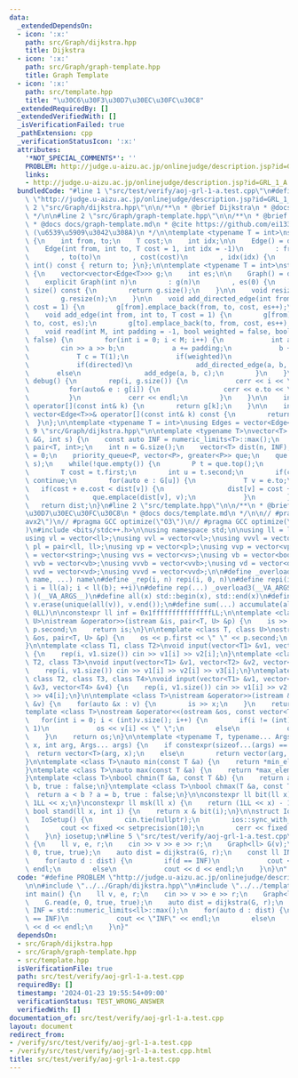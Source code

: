 ```yaml
---
data:
  _extendedDependsOn:
  - icon: ':x:'
    path: src/Graph/dijkstra.hpp
    title: Dijkstra
  - icon: ':x:'
    path: src/Graph/graph-template.hpp
    title: Graph Template
  - icon: ':x:'
    path: src/template.hpp
    title: "\u30C6\u30F3\u30D7\u30EC\u30FC\u30C8"
  _extendedRequiredBy: []
  _extendedVerifiedWith: []
  _isVerificationFailed: true
  _pathExtension: cpp
  _verificationStatusIcon: ':x:'
  attributes:
    '*NOT_SPECIAL_COMMENTS*': ''
    PROBLEM: http://judge.u-aizu.ac.jp/onlinejudge/description.jsp?id=GRL_1_A
    links:
    - http://judge.u-aizu.ac.jp/onlinejudge/description.jsp?id=GRL_1_A
  bundledCode: "#line 1 \"src/test/verify/aoj-grl-1-a.test.cpp\"\n#define PROBLEM\
    \ \"http://judge.u-aizu.ac.jp/onlinejudge/description.jsp?id=GRL_1_A\"\n\n#line\
    \ 2 \"src/Graph/dijkstra.hpp\"\n\n/**\n * @brief Dijkstra\n * @docs docs/dijkstra.md\n\
    \ */\n\n#line 2 \"src/Graph/graph-template.hpp\"\n\n/**\n * @brief Graph Template\n\
    \ * @docs docs/graph-template.md\n * @cite https://github.com/ei1333/library/blob/master/graph/graph-template.hpp\
    \ (\u6539\u5909\u3042\u308A)\n */\n\ntemplate <typename T = int>\nstruct Edge\
    \ {\n    int from, to;\n    T cost;\n    int idx;\n\n    Edge() = default;\n\n\
    \    Edge(int from, int to, T cost = 1, int idx = -1)\n        : from(from)\n\
    \        , to(to)\n        , cost(cost)\n        , idx(idx) {\n    }\n\n    operator\
    \ int() const { return to; }\n};\n\ntemplate <typename T = int>\nstruct Graph\
    \ {\n    vector<vector<Edge<T>>> g;\n    int es;\n\n    Graph() = default;\n\n\
    \    explicit Graph(int n)\n        : g(n)\n        , es(0) {\n    }\n\n    size_t\
    \ size() const {\n        return g.size();\n    }\n\n    void resize(int n) {\n\
    \        g.resize(n);\n    }\n\n    void add_directed_edge(int from, int to, T\
    \ cost = 1) {\n        g[from].emplace_back(from, to, cost, es++);\n    }\n\n\
    \    void add_edge(int from, int to, T cost = 1) {\n        g[from].emplace_back(from,\
    \ to, cost, es);\n        g[to].emplace_back(to, from, cost, es++);\n    }\n\n\
    \    void read(int M, int padding = -1, bool weighted = false, bool directed =\
    \ false) {\n        for(int i = 0; i < M; i++) {\n            int a, b;\n    \
    \        cin >> a >> b;\n            a += padding;\n            b += padding;\n\
    \            T c = T(1);\n            if(weighted)\n                cin >> c;\n\
    \            if(directed)\n                add_directed_edge(a, b, c);\n     \
    \       else\n                add_edge(a, b, c);\n        }\n    }\n\n    void\
    \ debug() {\n        rep(i, g.size()) {\n            cerr << i << \": \";\n  \
    \          for(auto& e : g[i]) {\n                cerr << e.to << \", \";\n  \
    \          }\n            cerr << endl;\n        }\n    }\n\n    inline vector<Edge<T>>&\
    \ operator[](const int& k) {\n        return g[k];\n    }\n\n    inline const\
    \ vector<Edge<T>>& operator[](const int& k) const {\n        return g[k];\n  \
    \  }\n};\n\ntemplate <typename T = int>\nusing Edges = vector<Edge<T>>;\n#line\
    \ 9 \"src/Graph/dijkstra.hpp\"\n\ntemplate <typename T>\nvector<T> dijkstra(Graph<T>\
    \ &G, int s) {\n    const auto INF = numeric_limits<T>::max();\n    using P =\
    \ pair<T, int>;\n    int n = G.size();\n    vector<T> dist(n, INF);\n    dist[s]\
    \ = 0;\n    priority_queue<P, vector<P>, greater<P>> que;\n    que.emplace(0,\
    \ s);\n    while(!que.empty()) {\n        P t = que.top();\n        que.pop();\n\
    \        T cost = t.first;\n        int u = t.second;\n        if(cost > dist[u])\
    \ continue;\n        for(auto e : G[u]) {\n            T v = e.to;\n         \
    \   if(cost + e.cost < dist[v]) {\n                dist[v] = cost + e.cost;\n\
    \                que.emplace(dist[v], v);\n            }\n        }\n    }\n \
    \   return dist;\n}\n#line 2 \"src/template.hpp\"\n\n/**\n * @brief \u30C6\u30F3\
    \u30D7\u30EC\u30FC\u30C8\n * @docs docs/template.md\n */\n\n// #pragma GCC target(\"\
    avx2\")\n// #pragma GCC optimize(\"O3\")\n// #pragma GCC optimize(\"unroll-loops\"\
    )\n#include <bits/stdc++.h>\n\nusing namespace std;\n\nusing ll = long long;\n\
    using vl = vector<ll>;\nusing vvl = vector<vl>;\nusing vvvl = vector<vvl>;\nusing\
    \ pl = pair<ll, ll>;\nusing vp = vector<pl>;\nusing vvp = vector<vp>;\nusing vs\
    \ = vector<string>;\nusing vvs = vector<vs>;\nusing vb = vector<bool>;\nusing\
    \ vvb = vector<vb>;\nusing vvvb = vector<vvb>;\nusing vd = vector<double>;\nusing\
    \ vvd = vector<vd>;\nusing vvvd = vector<vvd>;\n\n#define _overload3(_1, _2, _3,\
    \ name, ...) name\n#define _rep(i, n) repi(i, 0, n)\n#define repi(i, a, b) for(ll\
    \ i = ll(a); i < ll(b); ++i)\n#define rep(...) _overload3(__VA_ARGS__, repi, _rep,\
    \ )(__VA_ARGS__)\n#define all(x) std::begin(x), std::end(x)\n#define make_unique(v)\
    \ v.erase(unique(all(v)), v.end());\n#define sum(...) accumulate(all(__VA_ARGS__),\
    \ 0LL)\n\nconstexpr ll inf = 0x1fffffffffffffffLL;\n\ntemplate <class T, class\
    \ U>\nistream &operator>>(istream &is, pair<T, U> &p) {\n    is >> p.first >>\
    \ p.second;\n    return is;\n}\n\ntemplate <class T, class U>\nostream &operator<<(ostream\
    \ &os, pair<T, U> &p) {\n    os << p.first << \" \" << p.second;\n    return os;\n\
    }\n\ntemplate <class T1, class T2>\nvoid input(vector<T1> &v1, vector<T2> &v2)\
    \ {\n    rep(i, v1.size()) cin >> v1[i] >> v2[i];\n}\ntemplate <class T1, class\
    \ T2, class T3>\nvoid input(vector<T1> &v1, vector<T2> &v2, vector<T3> &v3) {\n\
    \    rep(i, v1.size()) cin >> v1[i] >> v2[i] >> v3[i];\n}\ntemplate <class T1,\
    \ class T2, class T3, class T4>\nvoid input(vector<T1> &v1, vector<T2> &v2, vector<T3>\
    \ &v3, vector<T4> &v4) {\n    rep(i, v1.size()) cin >> v1[i] >> v2[i] >> v3[i]\
    \ >> v4[i];\n}\n\ntemplate <class T>\nistream &operator>>(istream &is, vector<T>\
    \ &v) {\n    for(auto &x : v) {\n        is >> x;\n    }\n    return is;\n}\n\n\
    template <class T>\nostream &operator<<(ostream &os, const vector<T> &v) {\n \
    \   for(int i = 0; i < (int)v.size(); i++) {\n        if(i != (int)v.size() -\
    \ 1)\n            os << v[i] << \" \";\n        else\n            os << v[i];\n\
    \    }\n    return os;\n}\n\ntemplate <typename T, typename... Args>\nauto vec(T\
    \ x, int arg, Args... args) {\n    if constexpr(sizeof...(args) == 0)\n      \
    \  return vector<T>(arg, x);\n    else\n        return vector(arg, vec<T>(x, args...));\n\
    }\n\ntemplate <class T>\nauto min(const T &a) {\n    return *min_element(all(a));\n\
    }\ntemplate <class T>\nauto max(const T &a) {\n    return *max_element(all(a));\n\
    }\ntemplate <class T>\nbool chmin(T &a, const T &b) {\n    return a > b ? a =\
    \ b, true : false;\n}\ntemplate <class T>\nbool chmax(T &a, const T &b) {\n  \
    \  return a < b ? a = b, true : false;\n}\n\nconstexpr ll bit(ll x) {\n    return\
    \ 1LL << x;\n}\nconstexpr ll msk(ll x) {\n    return (1LL << x) - 1;\n}\nconstexpr\
    \ bool stand(ll x, int i) {\n    return x & bit(i);\n}\n\nstruct IoSetup {\n \
    \   IoSetup() {\n        cin.tie(nullptr);\n        ios::sync_with_stdio(false);\n\
    \        cout << fixed << setprecision(10);\n        cerr << fixed << setprecision(10);\n\
    \    }\n} iosetup;\n#line 5 \"src/test/verify/aoj-grl-1-a.test.cpp\"\n\nint main()\
    \ {\n    ll v, e, r;\n    cin >> v >> e >> r;\n    Graph<ll> G(v);\n    G.read(e,\
    \ 0, true, true);\n    auto dist = dijkstra(G, r);\n    const ll INF = std::numeric_limits<ll>::max();\n\
    \    for(auto d : dist) {\n        if(d == INF)\n            cout << \"INF\" <<\
    \ endl;\n        else\n            cout << d << endl;\n    }\n}\n"
  code: "#define PROBLEM \"http://judge.u-aizu.ac.jp/onlinejudge/description.jsp?id=GRL_1_A\"\
    \n\n#include \"../../Graph/dijkstra.hpp\"\n#include \"../../template.hpp\"\n\n\
    int main() {\n    ll v, e, r;\n    cin >> v >> e >> r;\n    Graph<ll> G(v);\n\
    \    G.read(e, 0, true, true);\n    auto dist = dijkstra(G, r);\n    const ll\
    \ INF = std::numeric_limits<ll>::max();\n    for(auto d : dist) {\n        if(d\
    \ == INF)\n            cout << \"INF\" << endl;\n        else\n            cout\
    \ << d << endl;\n    }\n}"
  dependsOn:
  - src/Graph/dijkstra.hpp
  - src/Graph/graph-template.hpp
  - src/template.hpp
  isVerificationFile: true
  path: src/test/verify/aoj-grl-1-a.test.cpp
  requiredBy: []
  timestamp: '2024-01-23 19:55:54+09:00'
  verificationStatus: TEST_WRONG_ANSWER
  verifiedWith: []
documentation_of: src/test/verify/aoj-grl-1-a.test.cpp
layout: document
redirect_from:
- /verify/src/test/verify/aoj-grl-1-a.test.cpp
- /verify/src/test/verify/aoj-grl-1-a.test.cpp.html
title: src/test/verify/aoj-grl-1-a.test.cpp
---
```

